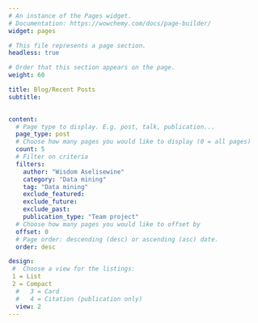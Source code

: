 ```yaml
---
# An instance of the Pages widget.
# Documentation: https://wowchemy.com/docs/page-builder/
widget: pages

# This file represents a page section.
headless: true

# Order that this section appears on the page.
weight: 60

title: Blog/Recent Posts
subtitle: 
 

content:
  # Page type to display. E.g. post, talk, publication...
  page_type: post
  # Choose how many pages you would like to display (0 = all pages)
  count: 5
  # Filter on criteria
  filters:
    author: "Wisdom Aselisewine"
    category: "Data mining"
    tag: "Data mining"
    exclude_featured: 
    exclude_future: 
    exclude_past: 
    publication_type: "Team project"
  # Choose how many pages you would like to offset by
  offset: 0
  # Page order: descending (desc) or ascending (asc) date.
  order: desc

design:
 #  Choose a view for the listings:
 1 = List
 2 = Compact
  #   3 = Card
  #   4 = Citation (publication only)
  view: 2
---
```

